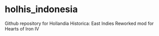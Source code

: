 # holhis_indonesia
Github repository for Hollandia Historica: East Indies Reworked mod for Hearts of Iron IV
